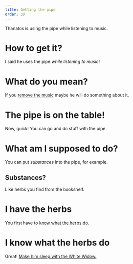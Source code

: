 ```yaml
---
title: Getting the pipe
order: 30
---
```


Thanatos is using the pipe while listening to music.

# How to get it?
I said he uses the pipe _while listening to music_!

# What do you mean?
If you [remove the music](radio) maybe he will do something about it.

# The pipe is on the table!
Now, quick! You can go and do stuff with the pipe.

# What am I supposed to do?
You can put _substances_ into the pipe, for example.

## Substances?
Like herbs you find from the bookshelf.

# I have the herbs
You first have to [know what the herbs do](identify_herbs).

# I know what the herbs do
Great! [Make him sleep with the White Widow.](thanatos_sleep)

